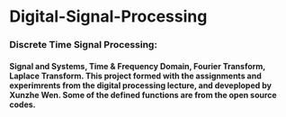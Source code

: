 # Digital-Signal-Processing
### Discrete Time Signal Processing: 
#### Signal and Systems, Time & Frequency Domain, Fourier Transform, Laplace Transform. This project formed with the assignments and experimrents from the digital processing lecture, and deveploped by Xunzhe Wen. Some of the defined functions are from the open source codes.  

